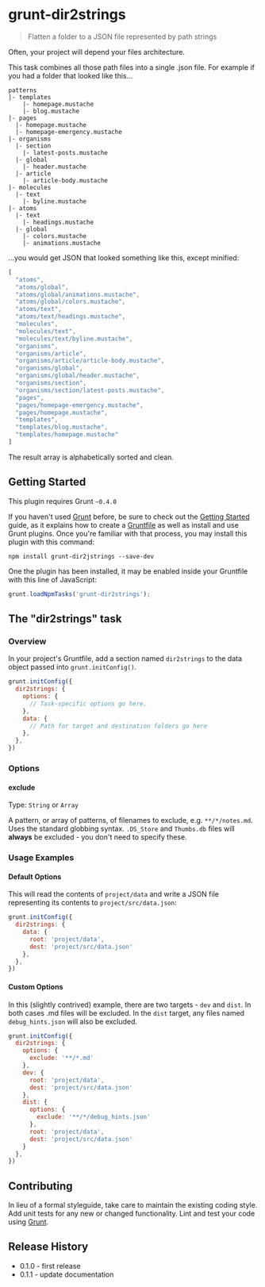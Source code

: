 # grunt-dir2strings

> Flatten a folder to a JSON file represented by path strings

Often, your project will depend your files architecture.

This task combines all those path files into a single .json file. For example if you had a folder that looked like this...

```
patterns
|- templates
    |- homepage.mustache
    |- blog.mustache
|- pages
  |- homepage.mustache
  |- homepage-emergency.mustache
|- organisms
  |- section
    |- latest-posts.mustache
  |- global
    |- header.mustache
  |- article
    |- article-body.mustache
|- molecules
  |- text
    |- byline.mustache
|- atoms
  |- text
    |- headings.mustache
  |- global
    |- colors.mustache
    |- animations.mustache
```

...you would get JSON that looked something like this, except minified:

```js
[
  "atoms",
  "atoms/global",
  "atoms/global/animations.mustache",
  "atoms/global/colors.mustache",
  "atoms/text",
  "atoms/text/headings.mustache",
  "molecules",
  "molecules/text",
  "molecules/text/byline.mustache",
  "organisms",
  "organisms/article",
  "organisms/article/article-body.mustache",
  "organisms/global",
  "organisms/global/header.mustache",
  "organisms/section",
  "organisms/section/latest-posts.mustache",
  "pages",
  "pages/homepage-emergency.mustache",
  "pages/homepage.mustache",
  "templates",
  "templates/blog.mustache",
  "templates/homepage.mustache"
]
```

The result array is alphabetically sorted and clean.

## Getting Started
This plugin requires Grunt `~0.4.0`

If you haven't used [Grunt](http://gruntjs.com/) before, be sure to check out the [Getting Started](http://gruntjs.com/getting-started) guide, as it explains how to create a [Gruntfile](http://gruntjs.com/sample-gruntfile) as well as install and use Grunt plugins. Once you're familiar with that process, you may install this plugin with this command:

```shell
npm install grunt-dir2jstrings --save-dev
```

One the plugin has been installed, it may be enabled inside your Gruntfile with this line of JavaScript:

```js
grunt.loadNpmTasks('grunt-dir2strings');
```

## The "dir2strings" task

### Overview
In your project's Gruntfile, add a section named `dir2strings` to the data object passed into `grunt.initConfig()`.

```js
grunt.initConfig({
  dir2strings: {
    options: {
      // Task-specific options go here.
    },
    data: {
      // Path for target and destination folders go here
    },
  },
})
```

### Options

#### exclude
Type: `String` or `Array`

A pattern, or array of patterns, of filenames to exclude, e.g. `**/*/notes.md`. Uses the standard globbing syntax. `.DS_Store` and `Thumbs.db` files will **always** be excluded - you don't need to specify these.

### Usage Examples

#### Default Options
This will read the contents of `project/data` and write a JSON file representing its contents to `project/src/data.json`:

```js
grunt.initConfig({
  dir2strings: {
    data: {
      root: 'project/data',
      dest: 'project/src/data.json'
    },
  },
})
```

#### Custom Options
In this (slightly contrived) example, there are two targets - `dev` and `dist`. In both cases .md files will be excluded. In the `dist` target, any files named `debug_hints.json` will also be excluded.

```js
grunt.initConfig({
  dir2strings: {
    options: {
      exclude: '**/*.md'
    },
    dev: {
      root: 'project/data',
      dest: 'project/src/data.json'
    },
    dist: {
      options: {
        exclude: '**/*/debug_hints.json'
      },
      root: 'project/data',
      dest: 'project/src/data.json'
    }
  },
})
```

## Contributing
In lieu of a formal styleguide, take care to maintain the existing coding style. Add unit tests for any new or changed functionality. Lint and test your code using [Grunt](http://gruntjs.com/).

## Release History
* 0.1.0 - first release
* 0.1.1 - update documentation
